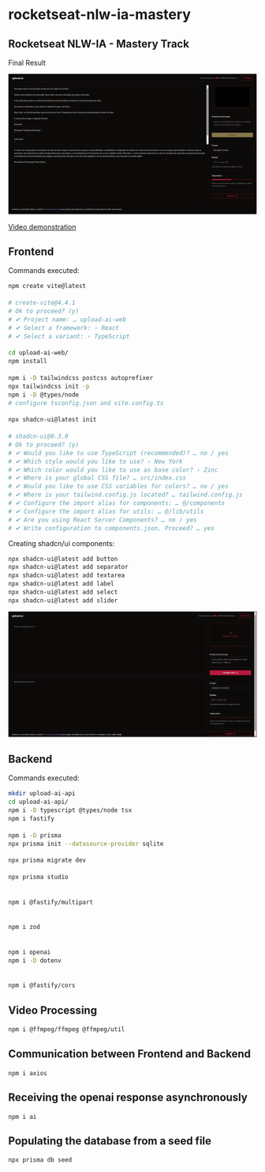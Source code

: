 # rocketseat-nlw-ia-mastery

## Rocketseat NLW-IA - Mastery Track

Final Result

<p><img src="./.github/resultado.png" alt="Results" title="Final interface" width="800px" /></p>

<a href="https://drive.google.com/file/d/1HrhU2zLEw8AzeRn9BFptyYqXGcUdT4mg/preview">Video demonstration</a>

## Frontend

Commands executed:

```bash
npm create vite@latest

# create-vite@4.4.1
# Ok to proceed? (y) 
# ✔ Project name: … upload-ai-web
# ✔ Select a framework: › React
# ✔ Select a variant: › TypeScript

cd upload-ai-web/
npm install

npm i -D tailwindcss postcss autoprefixer
npx tailwindcss init -p
npm i -D @types/node
# configure tsconfig.json and vite.config.ts

npx shadcn-ui@latest init

# shadcn-ui@0.3.0
# Ok to proceed? (y) 
# ✔ Would you like to use TypeScript (recommended)? … no / yes
# ✔ Which style would you like to use? › New York
# ✔ Which color would you like to use as base color? › Zinc
# ✔ Where is your global CSS file? … src/index.css
# ✔ Would you like to use CSS variables for colors? … no / yes
# ✔ Where is your tailwind.config.js located? … tailwind.config.js
# ✔ Configure the import alias for components: … @/components
# ✔ Configure the import alias for utils: … @/lib/utils
# ✔ Are you using React Server Components? … no / yes
# ✔ Write configuration to components.json. Proceed? … yes
```

Creating shadcn/ui components:

```bash
npx shadcn-ui@latest add button
npx shadcn-ui@latest add separator
npx shadcn-ui@latest add textarea
npx shadcn-ui@latest add label
npx shadcn-ui@latest add select
npx shadcn-ui@latest add slider
```

<p><img src="./.github/interface.png" alt="Interface" title="Implemented interface" width="800px" /></p>

## Backend

Commands executed:

```bash
mkdir upload-ai-api
cd upload-ai-api/
npm i -D typescript @types/node tsx
npm i fastify

npm i -D prisma
npx prisma init --datasource-provider sqlite

npx prisma migrate dev

npx prisma studio


npm i @fastify/multipart


npm i zod


npm i openai
npm i -D dotenv


npm i @fastify/cors
```

## Video Processing

```bash
npm i @ffmpeg/ffmpeg @ffmpeg/util
```

## Communication between Frontend and Backend

```
npm i axios
```

## Receiving the openai response asynchronously

```
npm i ai
```

## Populating the database from a seed file

```
npx prisma db seed
```
